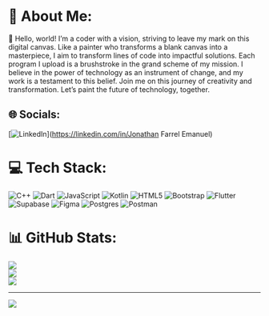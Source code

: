 # 💫 About Me:
👋 Hello, world! I’m a coder with a vision, striving to leave my mark on this digital canvas. Like a painter who transforms a blank canvas into a masterpiece, I aim to transform lines of code into impactful solutions. Each program I upload is a brushstroke in the grand scheme of my mission. I believe in the power of technology as an instrument of change, and my work is a testament to this belief. Join me on this journey of creativity and transformation. Let’s paint the future of technology, together.


## 🌐 Socials:
[![LinkedIn](https://img.shields.io/badge/LinkedIn-%230077B5.svg?logo=linkedin&logoColor=white)](https://linkedin.com/in/Jonathan Farrel Emanuel) 

# 💻 Tech Stack:
![C++](https://img.shields.io/badge/c++-%2300599C.svg?style=for-the-badge&logo=c%2B%2B&logoColor=white) ![Dart](https://img.shields.io/badge/dart-%230175C2.svg?style=for-the-badge&logo=dart&logoColor=white) ![JavaScript](https://img.shields.io/badge/javascript-%23323330.svg?style=for-the-badge&logo=javascript&logoColor=%23F7DF1E) ![Kotlin](https://img.shields.io/badge/kotlin-%237F52FF.svg?style=for-the-badge&logo=kotlin&logoColor=white) ![HTML5](https://img.shields.io/badge/html5-%23E34F26.svg?style=for-the-badge&logo=html5&logoColor=white) ![Bootstrap](https://img.shields.io/badge/bootstrap-%238511FA.svg?style=for-the-badge&logo=bootstrap&logoColor=white) ![Flutter](https://img.shields.io/badge/Flutter-%2302569B.svg?style=for-the-badge&logo=Flutter&logoColor=white) ![Supabase](https://img.shields.io/badge/Supabase-3ECF8E?style=for-the-badge&logo=supabase&logoColor=white) ![Figma](https://img.shields.io/badge/figma-%23F24E1E.svg?style=for-the-badge&logo=figma&logoColor=white) ![Postgres](https://img.shields.io/badge/postgres-%23316192.svg?style=for-the-badge&logo=postgresql&logoColor=white) ![Postman](https://img.shields.io/badge/Postman-FF6C37?style=for-the-badge&logo=postman&logoColor=white)
# 📊 GitHub Stats:
![](https://github-readme-stats.vercel.app/api?username=Jonathan1366&theme=nightowl&hide_border=false&include_all_commits=false&count_private=false)<br/>
![](https://github-readme-streak-stats.herokuapp.com/?user=Jonathan1366&theme=nightowl&hide_border=false)<br/>
![](https://github-readme-stats.vercel.app/api/top-langs/?username=Jonathan1366&theme=nightowl&hide_border=false&include_all_commits=false&count_private=false&layout=compact)

---
[![](https://visitcount.itsvg.in/api?id=Jonathan1366&icon=0&color=0)](https://visitcount.itsvg.in)

<!-- Proudly created with GPRM ( https://gprm.itsvg.in ) -->